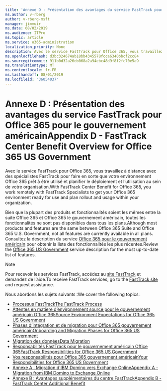 ```yaml
---
title: 'Annexe D : Présentation des avantages du service FastTrack pour Office 365 pour le gouvernement américain'
ms.author: v-rberg
author: v-rberg-msft
manager: jimmuir
ms.date: 08/02/2019
ms.audience: ITPro
ms.topic: article
ms.service: o365-administration
localization_priority: None
description: Avec le service FastTrack pour Office 365, vous travaillez à distance avec des spécialistes FastTrack pour faire en sorte que votre environnement Office 365 prêt à être utilisé et planifier le déploiement et l’utilisation au sein de votre organisation.
ms.openlocfilehash: d3bc324674ab18bb4345578fcca6340bbcf2cc84
ms.sourcegitcommit: 911b0d32a26eb068a2a94ebc48d9f8f2fc70e5a9
ms.translationtype: MT
ms.contentlocale: fr-FR
ms.lasthandoff: 08/01/2019
ms.locfileid: "36054037"
---
```

# <a name="appendix-d---fasttrack-center-benefit-overview-for-office-365-us-government"></a><span data-ttu-id="8b07e-103">Annexe D : Présentation des avantages du service FastTrack pour Office 365 pour le gouvernement américain</span><span class="sxs-lookup"><span data-stu-id="8b07e-103">Appendix D - FastTrack Center Benefit Overview for Office 365 US Government</span></span>

<span data-ttu-id="8b07e-104">Avec le service FastTrack pour Office 365, vous travaillez à distance avec des spécialistes FastTrack pour faire en sorte que votre environnement Office 365 prêt à être utilisé et planifier le déploiement et l’utilisation au sein de votre organisation.</span><span class="sxs-lookup"><span data-stu-id="8b07e-104">With FastTrack Center Benefit for Office 365, you work remotely with FastTrack Specialists to get your Office 365 environment ready for use and plan rollout and usage within your organization.</span></span> 
  
<span data-ttu-id="8b07e-105">Bien que la plupart des produits et fonctionnalités soient les mêmes entre la suite Office 365 et Office 365 le gouvernement américain, toutes les fonctionnalités ne sont pas disponibles dans tous les plans.</span><span class="sxs-lookup"><span data-stu-id="8b07e-105">Although most products and features are the same between Office 365 Suite and Office 365 U.S. Government, not all features are currently available in all plans.</span></span> <span data-ttu-id="8b07e-106">Consultez la description du service [Office 365 pour le gouvernement américain](https://aka.ms/aboutgovcloud) pour obtenir la liste des fonctionnalités les plus récentes.</span><span class="sxs-lookup"><span data-stu-id="8b07e-106">Review the [Office 365 US Government](https://aka.ms/aboutgovcloud) service description for the most up-to-date list of features.</span></span>

> [!NOTE]
> <span data-ttu-id="8b07e-107">Pour recevoir les services FastTrack, accédez au [site FastTrack](https://go.microsoft.com/fwlink/?linkid=780698) et demandez de l’aide.</span><span class="sxs-lookup"><span data-stu-id="8b07e-107">To receive FastTrack services, go to the [FastTrack site](https://go.microsoft.com/fwlink/?linkid=780698) and request assistance.</span></span>  

<span data-ttu-id="8b07e-108">Nous abordons les sujets suivants :</span><span class="sxs-lookup"><span data-stu-id="8b07e-108">We cover the following topics:</span></span>
- [<span data-ttu-id="8b07e-109">Processus FastTrack</span><span class="sxs-lookup"><span data-stu-id="8b07e-109">The FastTrack Process</span></span>](O365-fasttrack-process.md) 
- [<span data-ttu-id="8b07e-110">Attentes en matière d’environnement source pour le gouvernement américain Office 365</span><span class="sxs-lookup"><span data-stu-id="8b07e-110">Source Environment Expectations for Office 365 US Government</span></span>](US-Gov-appendix-source-environment-expectations.md)   
- [<span data-ttu-id="8b07e-111">Phases d’intégration et de migration pour Office 365 gouvernement américain</span><span class="sxs-lookup"><span data-stu-id="8b07e-111">Onboarding and Migration Phases for Office 365 US Government</span></span>](US-Gov-appendix-onboarding-and-migration.md)
- [<span data-ttu-id="8b07e-112">Migration des données</span><span class="sxs-lookup"><span data-stu-id="8b07e-112">Data Migration</span></span>](O365-data-migration.md)    
- [<span data-ttu-id="8b07e-113">Responsabilités FastTrack pour le gouvernement américain Office 365</span><span class="sxs-lookup"><span data-stu-id="8b07e-113">FastTrack Responsibilities for Office 365 US Government</span></span>](US-Gov-appendix-fasttrack-responsibilities.md)   
- [<span data-ttu-id="8b07e-114">Vos responsabilités pour Office 365 gouvernement américain</span><span class="sxs-lookup"><span data-stu-id="8b07e-114">Your Responsibilities for Office 365 US Government</span></span>](US-Gov-appendix-your-responsibilities.md) 
- [<span data-ttu-id="8b07e-115">Annexe A : Migration d'IBM Domino vers Exchange Online</span><span class="sxs-lookup"><span data-stu-id="8b07e-115">Appendix A - Migration from IBM Domino to Exchange Online</span></span>](O365-from-ibm-domino-to-exchange-online.md)   
- [<span data-ttu-id="8b07e-116">Annexe B : Avantages supplémentaires du centre FastTrack</span><span class="sxs-lookup"><span data-stu-id="8b07e-116">Appendix B - FastTrack Center Additional Benefit</span></span>](O365-fasttrack-additional-benefits.md)


